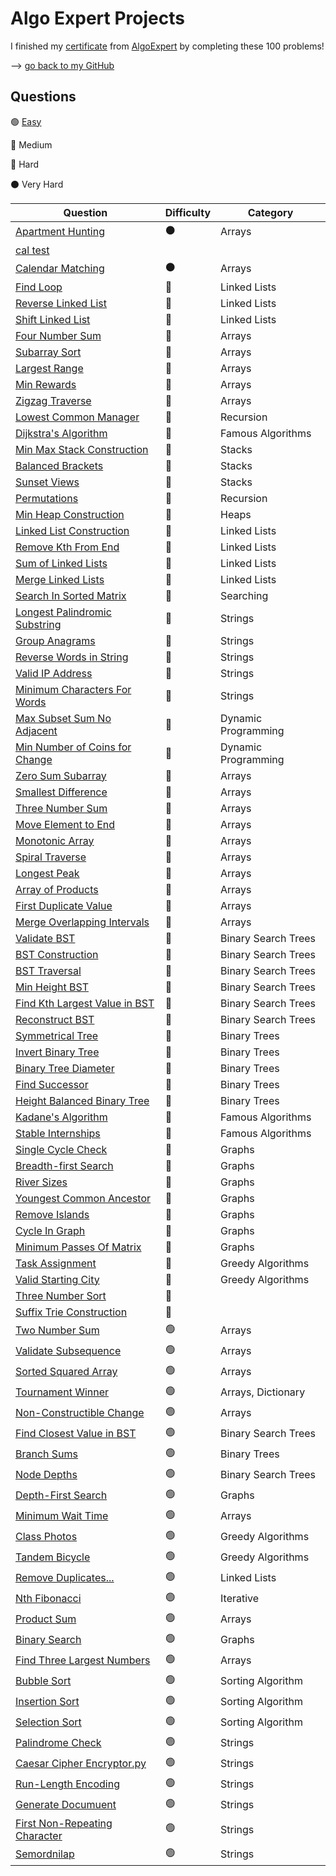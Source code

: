 # Algo Expert Projects

I finished my [certificate](https://certificate.algoexpert.io/AE-6df5b1a9c9)  from [AlgoExpert](https://www.algoexpert.io) by completing these 100 problems!

--> [go back to my GitHub](https://github.com/JDNafz)

## Questions


🟢 [Easy](/AlgoExpert/Easy%20Problems/EasyREADME.md)

🔵 Medium

🔴 Hard

⚫ Very Hard

| Question                                                                                          | Difficulty | Category             |
| ------------------------------------------------------------------------------------------------- | ---------- | ----------------------  |
| [Apartment Hunting](/AlgoExpert/Very%20Hard/Apartment%20Hunting.ipynb)                                              | ⚫         | Arrays                  |
| [cal test](/AlgoExpert/VeryHard/CalendarMatching.py)
[Calendar Matching](/AlgoExpert/Very%20Hard/Calendar%20Matching.py)                                                 | ⚫         | Arrays                  |
| [Find Loop](/AlgoExpert/Hard%20Problems/Find%20Loop.py)                                                             | 🔴         | Linked Lists            |
| [Reverse Linked List](/AlgoExpert/Hard%20Problems/Reverse%20Linked%20List.py)                                       | 🔴         | Linked Lists            |
| [Shift Linked List](/AlgoExpert/Hard%20Problems/Shift%20Linked%20List.py)                                           | 🔴         | Linked Lists            |
| [Four Number Sum](/AlgoExpert/Hard%20Problems/Four%20Number%20Sum.py)                                               | 🔴         | Arrays                  |
| [Subarray Sort](/AlgoExpert/Hard%20Problems/Subarray%20Sort.py)                                                     | 🔴         | Arrays                  |
| [Largest Range](/AlgoExpert/Hard%20Problems/Largest%20Range.py)                                                     | 🔴         | Arrays                  |
| [Min Rewards](/AlgoExpert/Hard%20Problems/Min%20Rewards.py)                                                         | 🔴         | Arrays                  |
| [Zigzag Traverse](/AlgoExpert/Hard%20Problems/Zigzag%20Traverse.py)                                                 | 🔴         | Arrays                  |
| [Lowest Common Manager](/AlgoExpert/Hard%20Problems/Lowest%20Common%20Manager.py)                                   | 🔴         | Recursion               |
| [Dijkstra's Algorithm](/AlgoExpert/Hard%20Problems/Dijkstra's%20Algorithm.py)                                       | 🔴         | Famous Algorithms       |
| [Min Max Stack Construction](/AlgoExpert/Min%20Max%20Stack%20Construction.py)                                       | 🔵         | Stacks                  |
| [Balanced Brackets](/AlgoExpert/Medium%20Problems/Balanced%20Brackets.py)                                           | 🔵         | Stacks                  |
| [Sunset Views](/AlgoExpert/Medium%20Problems/Sunset%20Views.py)                                                     | 🔵         | Stacks                  |
| [Permutations](/AlgoExpert/Medium%20Problems/Permutations.py)                                                       | 🔵         | Recursion               |
| [Min Heap Construction](/AlgoExpert/Medium%20Problems/Min%20Heap%20Construction.py)                                 | 🔵         | Heaps                   |
| [Linked List Construction](/AlgoExpert/Medium%20Problems/Linked%20List%20Construction.py)                           | 🔵         | Linked Lists            |
| [Remove Kth From End](/AlgoExpert/Medium%20Problems/Remove%20Kth%20Node%20From%20End.py)                            | 🔵         | Linked Lists            |
| [Sum of Linked Lists](/AlgoExpert/Medium%20Problems/Sum%20of%20Linked%20Lists.py)                                   | 🔵         | Linked Lists            |
| [Merge Linked Lists](/AlgoExpert/Medium%20Problems/Merge%20Linked%20Lists.py)                                       | 🔵         | Linked Lists            |
| [Search In Sorted Matrix](/AlgoExpert/Medium%20Problems/Search%20In%20Sorted%20Matrix.py)                           | 🔵         | Searching               |
| [Longest Palindromic Substring](/AlgoExpert/Medium%20Problems/Longest%20Palindromic%20Substring.py)                 | 🔵         | Strings                 |
| [Group Anagrams](/AlgoExpert/Medium%20Problems/Group%20Anagrams.py)                                                 | 🔵         | Strings                 |
| [Reverse Words in String](/AlgoExpert/Medium%20Problems/Reverse%20Words%20in%20String.py)                           | 🔵         | Strings                 |
| [Valid IP Address](/AlgoExpert/Medium%20Problems/Valid%20IP%20Address.py)                                           | 🔵         | Strings                 |
| [Minimum Characters For Words](/AlgoExpert/Medium%20Problems/Minimum%20Characters%20For%20Words.py)                 | 🔵         | Strings                 |
| [Max Subset Sum No Adjacent](/AlgoExpert/Medium%20Problems/Max%20Subset%20Sum%20No%20Adjacent.py)                   | 🔵         | Dynamic Programming     |
| [Min Number of Coins for Change](/AlgoExpert/Medium%20Problems/Min%20Number%20of%20Coins%20for%20Change.py)         | 🔵         | Dynamic Programming     |
| [Zero Sum Subarray](/AlgoExpert/Medium%20Problems/Zero%20Sum%20Subarray.py)                                         | 🔵         | Arrays                  |
| [Smallest Difference](/AlgoExpert/Medium%20Problems/Smallest%20Difference.py)                                       | 🔵         | Arrays                  |
| [Three Number Sum](/AlgoExpert/Medium%20Problems/Three%20Number%20Sum.py)                                           | 🔵         | Arrays                  |
| [Move Element to End](/AlgoExpert/Medium%20Problems/Move%20Element%20To%20End.py)                                   | 🔵         | Arrays                  |
| [Monotonic Array](/AlgoExpert/Medium%20Problems/Monotonic%20Array.py)                                               | 🔵         | Arrays                  |
| [Spiral Traverse](/AlgoExpert/Medium%20Problems/Spiral%20Traverse.py)                                               | 🔵         | Arrays                  |
| [Longest Peak](/AlgoExpert/Medium%20Problems/Longest%20Peak.py)                                                     | 🔵         | Arrays                  |
| [Array of Products](/AlgoExpert/Medium%20Problems/Array%20Of%20Products.py )                                        | 🔵         | Arrays                  |
| [First Duplicate Value](/AlgoExpert/Medium%20Problems/First%20Duplicate%20Value.py)                                 | 🔵         | Arrays                  |
| [Merge Overlapping Intervals](/AlgoExpert/Medium%20Problems/Merge%20Overlapping%20Intervals.py)                     | 🔵         | Arrays                  |
| [Validate BST](/AlgoExpert/Medium%20Problems/Validate%20BST.py)                                                     | 🔵         | Binary Search Trees     |
| [BST Construction](/AlgoExpert/Medium%20Problems/BST%20Construction.py)                                             | 🔵         | Binary Search Trees     |
| [BST Traversal](/AlgoExpert/Medium%20Problems/BST%20Traversal.py)                                                   | 🔵         | Binary Search Trees     |
| [Min Height BST](/AlgoExpert/Medium%20Problems/Min%20Height%20BST.py)                                               | 🔵         | Binary Search Trees     |
| [Find Kth Largest Value in BST](/AlgoExpert/Medium%20Problems/Find%20Kth%20Largest%20Value%20in%20BST.py)           | 🔵         | Binary Search Trees     |
| [Reconstruct BST](/AlgoExpert/Medium%20Problems/Reconstruct%20BST.py)                                               | 🔵         | Binary Search Trees     |
| [Symmetrical Tree](/AlgoExpert/Medium%20Problems/Symmetrical%20Tree.py)                                             | 🔵         | Binary Trees            |
| [Invert Binary Tree](/AlgoExpert/Medium%20Problems/Invert%20Binary%20Tree.py)                                       | 🔵         | Binary Trees            |
| [Binary Tree Diameter](/AlgoExpert/Medium%20Problems/Binary%20Tree%20Diameter.py)                                   | 🔵         | Binary Trees            |
| [Find Successor](/AlgoExpert/Medium%20Problems/Find%20Successor.py)                                                 | 🔵         | Binary Trees            |
| [Height Balanced Binary Tree](/AlgoExpert/Medium%20Problems/Height%20Balanced%20Binary%20Tree.py)                   | 🔵         | Binary Trees            |
| [Kadane's Algorithm](/AlgoExpert/Medium%20Problems/Kadane's%20Algorithm.py)                                         | 🔵         | Famous Algorithms       |
| [Stable Internships](/AlgoExpert/Medium%20Problems/Stable%20Internships.py)                                         | 🔵         | Famous Algorithms       |
| [Single Cycle Check](/AlgoExpert/Medium%20Problems/Single%20Cycle%20Check.py)                                       | 🔵         | Graphs                  |
| [Breadth-first Search](/AlgoExpert/Medium%20Problems/Breadth-first%20Search.py)                                     | 🔵         | Graphs                  |
| [River Sizes](/AlgoExpert/Medium%20Problems/River%20Sizes.py)                                                       | 🔵         | Graphs                  |
| [Youngest Common Ancestor](/AlgoExpert/Medium%20Problems/Youngest%20Common%20Ancestor.py)                           | 🔵         | Graphs                  |
| [Remove Islands](/AlgoExpert/Medium%20Problems/Remove%20Islands.py)                                                 | 🔵         | Graphs                  |
| [Cycle In Graph](/AlgoExpert/Medium%20Problems/Cycle%20In%20Graph.py)                                               | 🔵         | Graphs                  |
| [Minimum Passes Of Matrix](/AlgoExpert/Medium%20Problems/Minimum%20Passes%20Of%20Matrix.py)                         | 🔵         | Graphs                  |
| [Task Assignment](/AlgoExpert/Medium%20Problems/Task%20Assignment.py)                                               | 🔵         | Greedy Algorithms       |
| [Valid Starting City](/AlgoExpert/Medium%20Problems/Valid%20Starting%20City.py)                                     | 🔵         | Greedy Algorithms       |
| [Three Number Sort](/AlgoExpert/Medium%20Problems/Three%20Number%20Sort.py)                                         | 🔵         |                         |
| [Suffix Trie Construction](/AlgoExpert/Medium%20Problems/Suffix%20Trie%20Construction.py)                           | 🔵         |                         |
| [Two Number Sum](/AlgoExpert/Easy%20Problems/Two%20Number%20Sum.py)                                                 | 🟢         | Arrays                  |
| [Validate Subsequence](/AlgoExpert/Easy%20Problems/Validate%20Subsequence.py)                                       | 🟢         | Arrays                  |
| [Sorted Squared Array](/AlgoExpert/Easy%20Problems/Sorted%20Squared%20Array.py)                                     | 🟢         | Arrays                  |
| [Tournament Winner](/AlgoExpert/Easy%20Problems/Tournament%20Winner.py)                                             | 🟢         | Arrays, Dictionary      |
| [Non-Constructible Change](/AlgoExpert/Easy%20Problems/Non-Constructible%20Change.py)                               | 🟢         | Arrays                  |
| [Find Closest Value in BST](/AlgoExpert/Easy%20Problems/Find%20Closest%20Value%20in%20BST.py)                       | 🟢         | Binary Search Trees     |
| [Branch Sums](/AlgoExpert/Easy%20Problems/Branch%20Sums.py)                                                         | 🟢         | Binary Trees            |
| [Node Depths](/AlgoExpert/Easy%20Problems/Node%20Depths.py)                                                         | 🟢         | Binary Search Trees     |  
| [Depth-First Search](/AlgoExpert/Easy%20Problems/Depth-First%20Search.py)                                           | 🟢         | Graphs                  |  
| [Minimum Wait Time](/AlgoExpert/Easy%20Problems/Minimum%20Wait%20Time.py)                                           | 🟢         | Arrays                  |
| [Class Photos](/AlgoExpert/Easy%20Problems/Class%20Photos.py)                                                       | 🟢         | Greedy Algorithms       |
| [Tandem Bicycle](/AlgoExpert/Easy%20Problems/Tandem%20Bicycle.py)                                                   | 🟢         | Greedy Algorithms       |
| [Remove Duplicates...](/AlgoExpert/Easy%20Problems/Remove%20Duplicates.py)                                          | 🟢         | Linked Lists            |
| [Nth Fibonacci](/AlgoExpert/Easy%20Problems/Nth%20Fibonacci.py)                                                     | 🟢         | Iterative               |
| [Product Sum](/AlgoExpert/Easy%20Problems/Product%20Sum.py)                                                         | 🟢         | Arrays                  |
| [Binary Search](/AlgoExpert/Easy%20Problems/Binary%20Search.py)                                                     | 🟢         | Graphs                  |
| [Find Three Largest Numbers](/AlgoExpert/Easy%20Problems/Find%20Three%20Largest%20Numbers.py)                       | 🟢         | Arrays                  |
| [Bubble Sort](/AlgoExpert/Easy%20Problems/Bubble%20Sort.py)                                                         | 🟢         | Sorting Algorithm        |
| [Insertion Sort](/AlgoExpert/Easy%20Problems/Insertion%20Sort.py)                                                   | 🟢         | Sorting Algorithm        |
| [Selection Sort](/AlgoExpert/Easy%20Problems/Selection%20Sort.py)                                                   | 🟢         | Sorting Algorithm        |
| [Palindrome Check](/AlgoExpert/Easy%20Problems/Palindrome%20Check.py)                                               | 🟢         | Strings                 |
| [Caesar Cipher Encryptor.py](/AlgoExpert/Easy%20Problems/Caesar%20Cipher%20Encryptor.py)                            | 🟢         | Strings                 |
| [Run-Length Encoding](/AlgoExpert/Easy%20Problems/Run-Length%20Encoding.py)                                         | 🟢         | Strings                 |
| [Generate Documuent](/AlgoExpertEasy%20Problems//Generate%20Document.py)                                            | 🟢         | Strings                 |
| [First Non-Repeating Character](/AlgoExpert/Easy%20Problems/First%20Non-Repeating%20Character.py)                   | 🟢         | Strings                 |
| [Semordnilap](/AlgoExpert/Easy%20Problems/Semordnilap.py)                                                           | 🟢         | Strings                 |